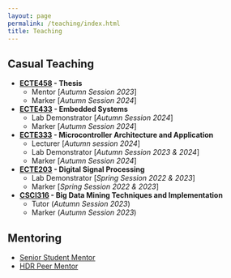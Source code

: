 ```yaml
---
layout: page
permalink: /teaching/index.html
title: Teaching
---
```



## Casual Teaching
- **[ECTE458](https://courses.uow.edu.au/subjects/2024/ECTE458?year=2024) - Thesis**
  - Mentor [*Autumn Session 2023*]
  - Marker [*Autumn Session 2024*]
- **[ECTE433](https://courses.uow.edu.au/subjects/2024/ECTE433?year=2024) - Embedded Systems**
  - Lab Demonstrator [*Autumn Session 2024*]
  - Marker [*Autumn Session 2024*]
- **[ECTE333](https://courses.uow.edu.au/subjects/2024/ECTE333?year=2024) - Microcontroller Architecture and Application**
  - Lecturer [*Autumn session 2024*]
  - Lab Demonstrator [*Autumn Session 2023 & 2024*]
  - Marker [*Autumn Session 2024*]
- **[ECTE203](https://courses.uow.edu.au/subjects/2024/ECTE203?year=2024) - Digital Signal Processing**
  - Lab Demonstrator [*Spring Session 2022 & 2023*]
  - Marker [*Spring Session 2022 & 2023*]
- **[CSCI316](https://courses.uow.edu.au/subjects/2024/CSCI316?year=2024) - Big Data Mining Techniques and Implementation**
  - Tutor (*Autumn Session 2023*)
  - Marker (*Autumn Session 2023*)


## Mentoring
- [Senior Student Mentor](https://yangdi-cv.github.io/awards/Student-Mentor.pdf)
- [HDR Peer Mentor](https://yangdi-cv.github.io/awards/Mentor_Certificate.pdf)
